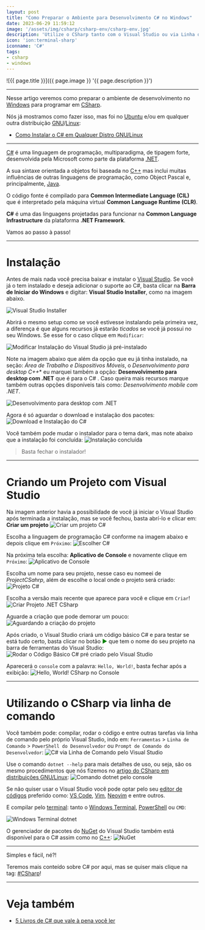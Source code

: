 ```yaml
---
layout: post
title: "Como Preparar o Ambiente para Desenvolvimento C# no Windows"
date: 2023-06-29 11:59:12
image: '/assets/img/csharp/csharp-env/csharp-env.jpg'
description: 'Utilize o CSharp tanto com o Visual Studio ou via Linha de Comando com VS Code e outros pelo Terminal!'
icon: 'ion:terminal-sharp'
iconname: 'C#'
tags:
- csharp
- windows
---
```


![{{ page.title }}]({{ page.image }} '{{ page.description }}')

---

Nesse artigo veremos como preparar o ambiente de desenvolvimento no [Windows](https://terminalroot.com.br/tags#windows) para programar em [CSharp](https://terminalroot.com.br/tags#csharp).

Nós já mostramos como fazer isso, mas foi no [Ubuntu](https://terminalroot.com.br/tags#ubuntu) e/ou em qualquer outra distribuição [GNU](https://terminalroot.com.br/tags#gnu)/[Linux](https://terminalroot.com.br/tags#linux):

+ [Como Instalar o C# em Qualquer Distro GNU/Linux](https://terminalroot.com.br/2022/12/como-instalar-o-csharp-em-qualquer-distro-gnu-linux.html)

---

[C#](https://learn.microsoft.com/en-us/dotnet/csharp/tour-of-csharp/) é uma linguagem de programação, multiparadigma, de tipagem forte, desenvolvida pela Microsoft como parte da plataforma [.NET](https://en.wikipedia.org/wiki/C_Sharp_(programming_language)). 

A sua sintaxe orientada a objetos foi baseada no [C++](https://terminalroot.com.br/tags#cpp) mas inclui muitas influências de outras linguagens de programação, como Object Pascal e, principalmente, [Java](https://terminalroot.com.br/tags#java). 

O código fonte é compilado para **Common Intermediate Language (CIL)** que é interpretado pela máquina virtual **Common Language Runtime (CLR)**. 

**C#** é uma das linguagens projetadas para funcionar na **Common Language Infrastructure** da plataforma **.NET Framework**.

Vamos ao passo à passo!

---

# Instalação
Antes de mais nada você precisa baixar e instalar o [Visual Studio](https://visualstudio.microsoft.com/). Se você já o tem instalado e deseja adicionar o suporte ao C#, basta clicar na **Barra de Iniciar do Windows** e digitar: **Visual Studio Installer**, como na imagem abaixo.

![Visual Studio Installer](/assets/img/csharp/csharp-env/CSHARP-01.jpg) 

Abrirá o mesmo setup como se você estivesse instalando pela primeira vez, a diferença é que alguns recursos já estarão *ticados* se você já possui no seu Windows. Se esse for o caso clique em `Modificar`:

![Modificar Instalação do Visual Studio já pré-instalado](/assets/img/csharp/csharp-env/CSHARP-02.jpg) 

Note na imagem abaixo que além da opção que eu já tinha instalado, na seção: *Área de Trabalho e Dispositivos Móveis*, o *Desenvolvimento para desktop C++** eu marquei também a opção: **Desenvolvimento para desktop com .NET** que é para o C# . Caso queira mais recursos marque também outras opções disponíveis tais como: *Desenvolvimento mobile com .NET*.

![Desenvolvimento para desktop com .NET](/assets/img/csharp/csharp-env/CSHARP-03.jpg) 

Agora é só aguardar o download e instalação dos pacotes:
![Download e Instalação do C#](/assets/img/csharp/csharp-env/CSHARP-04.jpg) 

Você também pode mudar o instalador para o tema dark, mas note abaixo que a instalação foi concluída:
![Instalação concluída](/assets/img/csharp/csharp-env/CSHARP-05.jpg) 
> Basta fechar o instalador!

---

# Criando um Projeto com Visual Studio
Na imagem anterior havia a possibilidade de você já iniciar o Visual Studio após terminada a instalação, mas se você fechou, basta abrí-lo e clicar em: **Criar um projeto**
![Criar um projeto C#](/assets/img/csharp/csharp-env/CSHARP-06.jpg) 

Escolha a linguagem de programação C# conforme na imagem abaixo e depois clique em `Próximo`:
![Escolher C#](/assets/img/csharp/csharp-env/CSHARP-07.jpg) 

Na próxima tela escolha: **Aplicativo de Console** e novamente clique em `Próximo`:
![Aplicativo de Console](/assets/img/csharp/csharp-env/CSHARP-08.jpg) 

Escolha um nome para seu projeto, nesse caso eu nomeei de *ProjectCSahrp*, além de escolhe o local onde o projeto será criado:
![Projeto C#](/assets/img/csharp/csharp-env/CSHARP-09.jpg) 

Escolha a versão mais recente que aparece para você e clique em `Criar`!
![Criar Projeto .NET CSharp](/assets/img/csharp/csharp-env/CSHARP-10.jpg) 

Aguarde a criação que pode demorar um pouco:
![Aguardando a criação do projeto](/assets/img/csharp/csharp-env/CSHARP-11.jpg) 

Após criado, o Visual Studio criará um código básico C# e para testar se está tudo certo, basta clicar no botão <b style="color: green;">▶︎</b> que tem o nome do seu projeto na barra de ferramentas do Visual Studio:
![Rodar o Código Básico C# pré criado pelo Visual Studio](/assets/img/csharp/csharp-env/CSHARP-12.jpg) 

Aparecerá o `console` com a palavra: `Hello, World!`, basta fechar após a exibição:
![Hello, World! CSharp no Console](/assets/img/csharp/csharp-env/CSHARP-13.jpg) 

---

# Utilizando o CSharp via linha de comando
Você também pode: compilar, rodar o código e entre outras tarefas via linha de comando pelo próprio Visual Studio, indo em: `Ferramentas` > `Linha de Comando` > `PowerShell do Desenvolvedor` ou `Prompt de Comando do Desenvolvedor`:
![C# via Linha de Comando pelo Visual Studio](/assets/img/csharp/csharp-env/CSHARP-14.jpg)

Use o comando `dotnet --help` para mais detalhes de uso, ou seja, são os mesmo procedimentos que nós fizemos no [artigo do CSharp em distribuições GNU/Linux](https://terminalroot.com.br/2022/12/como-instalar-o-csharp-em-qualquer-distro-gnu-linux.html):
![Comando dotnet pelo console](/assets/img/csharp/csharp-env/CSHARP-15.jpg) 

Se não quiser usar o Visual Studio você pode optar pelo seu [editor de códigos](https://terminalroot.com.br/tags#editores) preferido como: [VS Code](https://terminalroot.com.br/tags#vscode), [Vim](https://terminalroot.com.br/vim), [Neovim](https://terminalroot.com.br/tags#neovim) e entre outros.

E compilar pelo [terminal](https://terminalroot.com.br/tags#terminal): tanto o [Windows Terminal](https://terminalroot.com.br/2023/04/melhore-seu-desempenho-utilizando-o-windows-terminal.html), [PowerShell](https://terminalroot.com.br/tags#powershell) ou `CMD`:

![Windows Terminal dotnet](/assets/img/csharp/csharp-env/CSHARP-17.jpg) 

O gerenciador de pacotes do [NuGet](https://learn.microsoft.com/en-us/nuget/quickstart/install-and-use-a-package-in-visual-studio) do Visual Studio também está disponível para o C# assim como no [C++](https://terminalroot.com.br/tags#cpp):
![NuGet](/assets/img/csharp/csharp-env/CSHARP-16.jpg) 

---

Simples e fácil, né?!

Teremos mais conteído sobre C# por aqui, mas se quiser mais clique na tag: [#CSharp](https://terminalroot.com.br/tags#csharp)!

---

# Veja também
+ [5 Livros de C# que vale à pena você ler](https://terminalroot.com.br/2023/01/5-livros-de-csharp-que-vale-a-pena-voce-ler.html)


